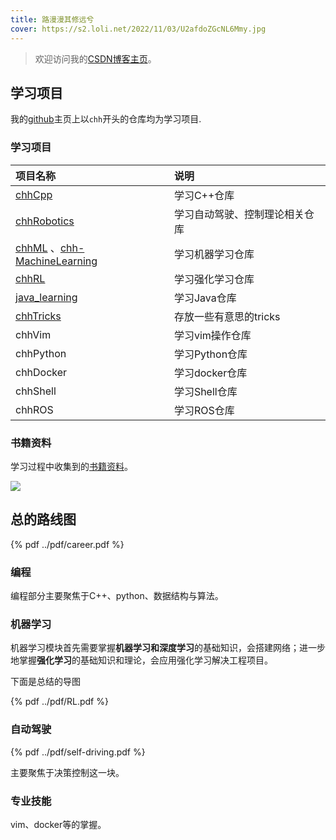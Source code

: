 ```yaml
---
title: 路漫漫其修远兮
cover: https://s2.loli.net/2022/11/03/U2afdoZGcNL6Mmy.jpg
---
```








> 欢迎访问我的[CSDN博客主页](https://blog.csdn.net/weixin_42301220?spm=1010.2135.3001.5343)。

## 学习项目

我的[github](https://github.com/CHH3213)主页上以`chh`开头的仓库均为学习项目.


### **学习项目**

| **项目名称**                                                |            **说明**            |
| :---------------------------------------------------------- | :---------------------------- |
| [chhCpp](https://github.com/CHH3213/chhCpp)                                                      |          学习C++仓库           |
| [chhRobotics](https://github.com/CHH3213/chhRobotics)       | 学习自动驾驶、控制理论相关仓库 |
| [chhML](https://github.com/CHH3213/chhML)  、[chh-MachineLearning](https://github.com/CHH3213/chh-MachineLearning)                 |        学习机器学习仓库        |
| [chhRL](https://github.com/CHH3213/chhRL)                   |        学习强化学习仓库        |
| [java_learning](https://gitee.com/caohuanhui/java_learning) |          学习Java仓库          |
|[chhTricks](https://github.com/CHH3213/chhTricks) |存放一些有意思的tricks
| chhVim                                                      |        学习vim操作仓库         |
| chhPython                                                   |         学习Python仓库         |
| chhDocker                                                   |         学习docker仓库         |
| chhShell                                                    |         学习Shell仓库          |
| chhROS                                                      |          学习ROS仓库           |


### 书籍资料

学习过程中收集到的[书籍资料](https://github.com/CHH3213/Books)。

![](../index/20221103135729.png)  

## 总的路线图





<!-- ![就业蓄力.png](https://s2.loli.net/2022/06/11/qIfuYjhyUk97rdt.png) -->


{% pdf ../pdf/career.pdf %}



### 编程

编程部分主要聚焦于C++、python、数据结构与算法。



### 机器学习



机器学习模块首先需要掌握**机器学习和深度学习**的基础知识，会搭建网络；进一步地掌握**强化学习**的基础知识和理论，会应用强化学习解决工程项目。



下面是总结的导图

<!-- ![RL](https://s2.loli.net/2022/06/12/KpJmMrUEI5BvuZ9.png) -->

{% pdf ../pdf/RL.pdf %}




### 自动驾驶

<!-- ![self-driving](https://s2.loli.net/2022/06/12/3j8Tk4eDKlHiXVF.png) -->

{% pdf ../pdf/self-driving.pdf %}


主要聚焦于决策控制这一块。





### 专业技能

vim、docker等的掌握。
